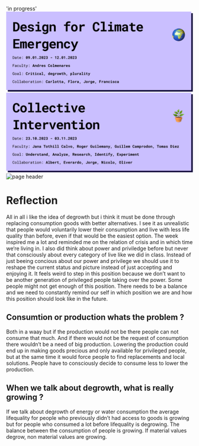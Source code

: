 'in progress'
![page header](../../images/Bearbeitet/DesignforClimateEmergencyCover.png)
![page header](../../images/Bearbeitet/CollectiveInterventionCover.png)
![page header](../../images/DesignForClimateEmergency/)
# Reflection
All in all i like the idea of degrowth but i think it must be done through replacing consumption goods with better alternatives. I see it as unrealistic that people would voluntarily lower their consumption and live with less life quality than before, even if that would be the easiest option. The week inspired me a lot and reminded me on the relation of crisis and in which time we‘re living in. I also did think about power and priviledge before but never that consciously about every category of live like we did in class. Instead of just beeing concious about our power and privilege we should use it to reshape the current status and picture instead of just accepting and enjoying it. It feels weird to step in this position because we don’t want to be another generation of privileged people taking over the power. Some people might not get enough of this position. There needs to be a balance and we need to constantly remind our self in which position we are and how this position should look like in the future.

## Consumtion or production whats the problem ? 
Both in a waay but if the production would not be there people can not consume that much. And if there would not be the request of consumption there wouldn’t be a need of big production. Lowering the production could end up in making goods precious and only available for privileged people, but at the same time it would force people to find replacements and local solutions. People have to consciously decide to consume less to lower the production.

## When we talk about degrowth, what is really growing ? 
If we talk about degrowth of energy or water consumption the average lifequality for people who previously didn’t had access to goods is growing but for people who consumed a lot before lifequality is degrowing. The balance between the consumption of people is growing. If material values degrow, non material values are growing. 